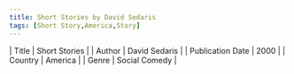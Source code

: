 ```yaml
---
title: Short Stories by David Sedaris
tags: [Short Story,America,Story]
---     
```

| Title | Short Stories  |
| Author |  David Sedaris  |
| Publication Date | 2000   |
| Country | America |
| Genre | Social Comedy  |
        